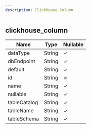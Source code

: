 ```yaml
---
description: ClickHouse Column
---
```

clickhouse_column
-----------------

| **Name**     | **Type** | **Nullable** |
| ------------ | -------- | ------------ |
| dataType     | String   | &check;      |
| dbEndpoint   | String   | &check;      |
| default      | String   | &check;      |
| id           | String   | &cross;      |
| name         | String   | &check;      |
| nullable     | String   | &check;      |
| tableCatalog | String   | &check;      |
| tableName    | String   | &check;      |
| tableSchema  | String   | &check;      |
